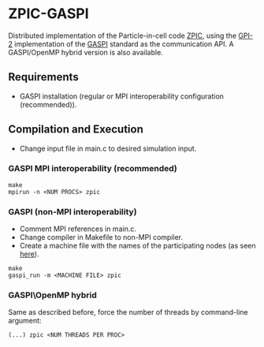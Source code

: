 # ZPIC-GASPI

Distributed implementation of the Particle-in-cell code [ZPIC](https://github.com/ricardo-fonseca/zpic), using the [GPI-2](http://www.gpi-site.com/) implementation of the [GASPI](http://www.gaspi.de/) standard as the communication API. A GASPI/OpenMP hybrid version is also available.

## Requirements

- GASPI installation (regular or MPI interoperability configuration (recommended)).

## Compilation and Execution

- Change input file in main.c to desired simulation input.

### GASPI MPI interoperability (recommended)
```
make
mpirun -n <NUM PROCS> zpic
```

### GASPI (non-MPI interoperability)

- Comment MPI references in main.c.
- Change compiler in Makefile to non-MPI compiler.
- Create a machine file with the names of the participating nodes (as seen [here](https://github.com/cc-hpc-itwm/GPI-2)).

```
make
gaspi_run -m <MACHINE FILE> zpic
```

### GASPI\OpenMP hybrid

Same as described before, force the number of threads by command-line argument:
```
(...) zpic <NUM THREADS PER PROC>
```